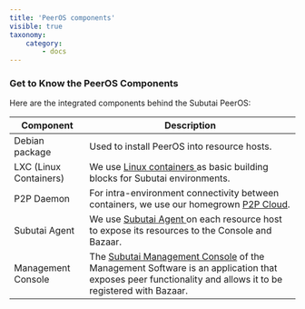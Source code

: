 ```yaml
---
title: 'PeerOS components'
visible: true
taxonomy:
    category:
        - docs
---
```



### Get to Know the PeerOS Components

Here are the integrated components behind the Subutai PeerOS:

|Component|Description|
|--------------|-------------------------------------------|
|Debian package|Used to install PeerOS into resource hosts.|
|LXC (Linux Containers)|We use <a href="https://linuxcontainers.org/lxc/introduction/"> Linux containers </a> as basic building blocks for Subutai environments.|
|P2P Daemon|For intra-environment connectivity between containers, we use our homegrown [P2P Cloud](https://github.com/subutai-io/p2p).|
|Subutai Agent|We use <a href="https://github.com/subutai-io/agent"> Subutai Agent </a> on each resource host to expose its resources to the Console and Bazaar.|
|Management Console|The [Subutai Management Console](software-components/using-management-console) of the Management Software is an application that exposes peer functionality and allows it to be registered with Bazaar.|
